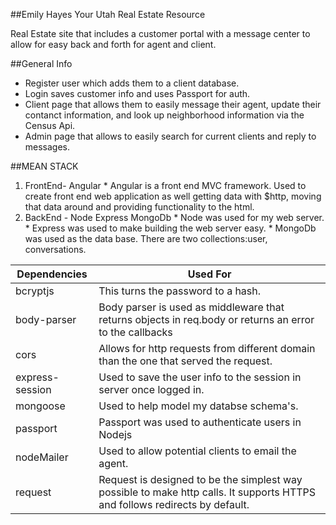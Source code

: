 ##Emily Hayes Your Utah Real Estate Resource

Real Estate site that includes a customer portal with a message center to allow for easy back and forth for agent and client. 

##General Info
* Register user which adds them to a client database.
* Login saves customer info and uses Passport for auth. 
* Client page that allows them to easily message their agent, update their contanct information, and look up neighborhood       information via the Census Api.
* Admin page that allows to easily search for current clients and reply to messages. 

##MEAN STACK
  1. FrontEnd- Angular
    * Angular is a front end MVC framework.  Used to create front end web application as well getting data with $http, moving       that data around and providing functionality to the html.
  2. BackEnd - Node Express MongoDb 
    * Node was used for my web server.
    * Express was used to make building the web server easy.
    * MongoDb was used as the data base. There are two collections:user, conversations.

|Dependencies     |Used For|
|-------------------|-------------------------------------------|
|bcryptjs           |This turns the password to a hash.|
|body-parser        |Body parser is used as middleware that returns objects in req.body or returns an error to the callbacks|
|cors               |Allows for http requests from different domain than the one that served the request.|
|express-session    |Used to save the user info to the session in server once logged in.|
|mongoose           |Used to help model my databse schema's.|
|passport           |Passport was used to authenticate users in Nodejs|
|nodeMailer         |Used to allow potential clients to email the agent.
|request            |Request is designed to be the simplest way possible to make http calls. It supports HTTPS and follows                        redirects by default.
